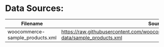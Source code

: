 # Data Sources:


| Filename                        | Source                                                                                           |
|---------------------------------|--------------------------------------------------------------------------------------------------|
| woocommerce-sample_products.xml | https://raw.githubusercontent.com/woocommerce/woocommerce/master/sample-data/sample_products.xml |

